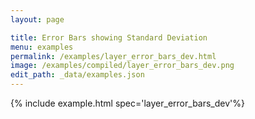 ```yaml
---
layout: page

title: Error Bars showing Standard Deviation
menu: examples
permalink: /examples/layer_error_bars_dev.html
image: /examples/compiled/layer_error_bars_dev.png
edit_path: _data/examples.json
---
```




{% include example.html spec='layer_error_bars_dev'%}
